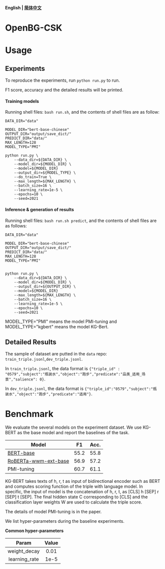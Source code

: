 <p align="left">
    <b> English | <a href="https://github.com/OpenBGBenchmark/OpenBG-CSK/blob/master/README_CN.md">简体中文</a> </b>
</p>

# OpenBG-CSK
# Usage
## Experiments
To reproduce the experiments, run 
`python run.py` 
to run.

F1 score, accuracy and the detailed results will be printed.

#### Training models

Running shell files: `bash run.sh`, and the contents of shell files are as follow:

```shell
DATA_DIR="data"

MODEL_DIR="bert-base-chinese"
OUTPUT_DIR="output/save_dict/"
PREDICT_DIR="data/"
MAX_LENGTH=128
MODEL_TYPE="PMI"

python run.py \
    --data_dir=${DATA_DIR} \
    --model_dir=${MODEL_DIR} \
    --model=${MODEL_DIR}
    --output_dir=${MODEL_TYPE} \
    --do_train=True \
    --max_length=${MAX_LENGTH} \
    --batch_size=16 \
    --learning_rate=1e-5 \
    --epochs=10 \
    --seed=2021
```

#### Inference & generation of results

Running shell files: `bash run.sh predict`, and the contents of shell files are as follows:
```shell
DATA_DIR="data"

MODEL_DIR="bert-base-chinese"
OUTPUT_DIR="output/save_dict/"
PREDICT_DIR="data/"
MAX_LENGTH=128
MODEL_TYPE="PMI"


python run.py \
    --data_dir=${DATA_DIR} \
    --model_dir=${MODEL_DIR} \
    --output_dir=${OUTPUT_DIR} \
    --model=${MODEL_DIR}
    --max_length=${MAX_LENGTH} \
    --batch_size=16 \
    --learning_rate=1e-5 \
    --epochs=10 \
    --seed=2021
```

MODEL_TYPE="PMI" means the model PMI-tuning and MODEL_TYPE="kgbert" means the model KG-Bert.

## Detailed Results
The sample of dataset are putted in the `data` repo:
`train_triple.jsonl`,`dev_triple.jsonl`. 

In `train_triple.jsonl`, the data format is `{"triple_id" : "0579","subject":"瓶装水","object":"跑步","predicate":"品类_适用_场景","salience": 0}`.

In `dev_triple.jsonl`, the data format is `{"triple_id":"0579","subject":"瓶装水","object":"跑步","predicate":"适用"}`.

# Benchmark
We evaluate the several models on the experiment dataset. We use KG-BERT as the base model and report the baselines of the task. 

| Model              | F1        | Acc.      |
| ------------------ | --------- | --------- |
| [BERT-base](https://huggingface.co/bert-base-chinese)          | 55.2 | 55.8 |
| [RoBERTa-wwm-ext-base](https://huggingface.co/hfl/chinese-roberta-wwm-ext)| 56.9 | 57.2|
| PMI-tuning | 60.7 | 61.1 |

KG-BERT takes texts of h, r, t as input of bidirectional encoder such as BERT and computes scoring function of the triple with language model. In specific, the input of model is the concatenation of h, r, t, as [CLS] h [SEP] r [SEP] t [SEP]. The final hidden state C corresponding to [CLS] and the classification layer weights W are used to calculate the triple score.

The details of model PMI-tuning is in the paper.

We list hyper-parameters during the baseline experiments.

**Common hyper-parameters**

|       Param       | Value |
| :---------------: | :---: |
|   weight_decay    | 0.01  |
|   learning_rate   | 1e-5  |

